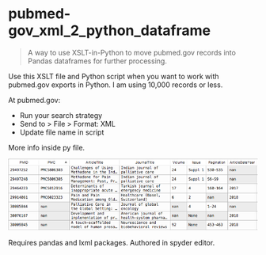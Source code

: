 # pubmed-gov_xml_2_python_dataframe

> A way to use XSLT-in-Python to move pubmed.gov records into Pandas dataframes for further processing.

Use this XSLT file and Python script when you want to work with pubmed.gov exports in Python. I am using 10,000 records or less.

At pubmed.gov: 

- Run your search strategy
- Send to > File > Format: XML
- Update file name in script

More info inside py file.

![screensot](pm_dataframe.png)

Requires pandas and lxml packages. Authored in spyder editor.
